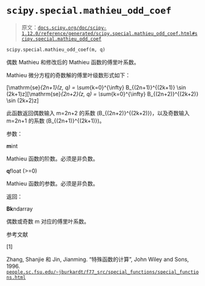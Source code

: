# `scipy.special.mathieu_odd_coef`

> 原文：[`docs.scipy.org/doc/scipy-1.12.0/reference/generated/scipy.special.mathieu_odd_coef.html#scipy.special.mathieu_odd_coef`](https://docs.scipy.org/doc/scipy-1.12.0/reference/generated/scipy.special.mathieu_odd_coef.html#scipy.special.mathieu_odd_coef)

```py
scipy.special.mathieu_odd_coef(m, q)
```

偶数 Mathieu 和修改后的 Mathieu 函数的傅里叶系数。

Mathieu 微分方程的奇数解的傅里叶级数形式如下：

\[\mathrm{se}_{2n+1}(z, q) = \sum_{k=0}^{\infty} B_{(2n+1)}^{(2k+1)} \sin (2k+1)z\]\[\mathrm{se}_{2n+2}(z, q) = \sum_{k=0}^{\infty} B_{(2n+2)}^{(2k+2)} \sin (2k+2)z\]

此函数返回偶数输入 m=2n+2 的系数 \(B_{(2n+2)}^{(2k+2)}\)，以及奇数输入 m=2n+1 的系数 \(B_{(2n+1)}^{(2k+1)}\)。

参数：

**m**int

Mathieu 函数的阶数。必须是非负数。

**q**float (>=0)

Mathieu 函数的参数。必须是非负数。

返回：

**Bk**ndarray

偶数或奇数 m 对应的傅里叶系数。

参考文献

[1]

Zhang, Shanjie 和 Jin, Jianming. “特殊函数的计算”, John Wiley and Sons, 1996. [`people.sc.fsu.edu/~jburkardt/f77_src/special_functions/special_functions.html`](https://people.sc.fsu.edu/~jburkardt/f77_src/special_functions/special_functions.html)
